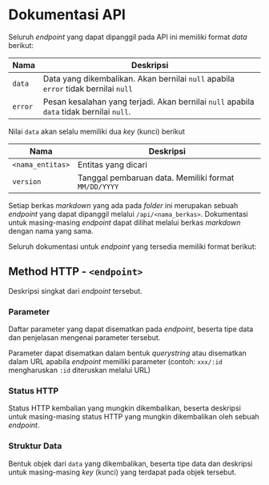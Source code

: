 # Dokumentasi API

Seluruh _endpoint_ yang dapat dipanggil pada API ini memiliki format _data_ berikut:

**Nama** | **Deskripsi**
---- | ---------
`data` | Data yang dikembalikan. Akan bernilai `null` apabila `error` tidak bernilai `null`
`error` | Pesan kesalahan yang terjadi. Akan bernilai `null` apabila `data` tidak bernilai `null`.

Nilai `data` akan selalu memiliki dua _key_ (kunci) berikut

**Nama** | **Deskripsi**
---- | ---------
`<nama_entitas>` | Entitas yang dicari
`version` | Tanggal pembaruan data. Memiliki format `MM/DD/YYYY`

Setiap berkas _markdown_ yang ada pada _folder_ ini merupakan sebuah _endpoint_ yang dapat dipanggil melalui `/api/<nama_berkas>`. Dokumentasi untuk masing-masing _endpoint_ dapat dilihat melalui berkas _markdown_ dengan nama yang sama.

Seluruh dokumentasi untuk _endpoint_ yang tersedia memiliki format berikut:

## Method HTTP - `<endpoint>`

Deskripsi singkat dari _endpoint_ tersebut.

### Parameter

Daftar parameter yang dapat disematkan pada *endpoint*, beserta tipe data dan penjelasan mengenai parameter tersebut.

Parameter dapat disematkan dalam bentuk _querystring_ atau disematkan dalam URL apabila _endpoint_ memiliki parameter (contoh: `xxx/:id` mengharuskan `:id` diteruskan melalui URL)

### Status HTTP

Status HTTP kembalian yang mungkin dikembalikan, beserta deskripsi untuk masing-masing status HTTP yang mungkin dikembalikan oleh sebuah _endpoint_.

### Struktur Data

Bentuk objek dari `data` yang dikembalikan, beserta tipe data dan deskripsi untuk masing-masing _key_ (kunci) yang terdapat pada objek tersebut.
